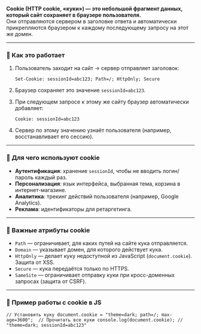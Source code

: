**Cookie (HTTP cookie, «куки») — это небольшой фрагмент данных, который сайт сохраняет в браузере пользователя.**  
Они отправляются сервером в заголовке ответа и автоматически прикрепляются браузером к каждому последующему запросу на этот же домен.

---

### 🔹 Как это работает

1. Пользователь заходит на сайт → сервер отправляет заголовок:
    
    `Set-Cookie: sessionId=abc123; Path=/; HttpOnly; Secure`
    
2. Браузер сохраняет это значение `sessionId=abc123`.
3. При следующем запросе к этому же сайту браузер автоматически добавляет:
    
    `Cookie: sessionId=abc123`
    
4. Сервер по этому значению узнаёт пользователя (например, восстанавливает его сессию).

---

### 🔹 Для чего используют cookie

- **Аутентификация**: хранение `sessionId`, чтобы не вводить логин/пароль каждый раз.
- **Персонализация**: язык интерфейса, выбранная тема, корзина в интернет-магазине.
- **Аналитика**: трекинг действий пользователя (например, Google Analytics).
- **Реклама**: идентификаторы для ретаргетинга.

---

### 🔹 Важные атрибуты cookie

- `Path` — ограничивает, для каких путей на сайте кука отправляется.
- `Domain` — указывает домен, для которого действует кука.
- `HttpOnly` — делает куку недоступной из JavaScript (`document.cookie`). Защита от XSS.
- `Secure` — кука передаётся только по HTTPS.
- `SameSite` — ограничивает отправку куки при кросс-доменных запросах (защита от CSRF).

---

### 🔹 Пример работы с cookie в JS

`// Установить куку document.cookie = "theme=dark; path=/; max-age=3600";  // Прочитать все куки console.log(document.cookie); // "theme=dark; sessionId=abc123"`
